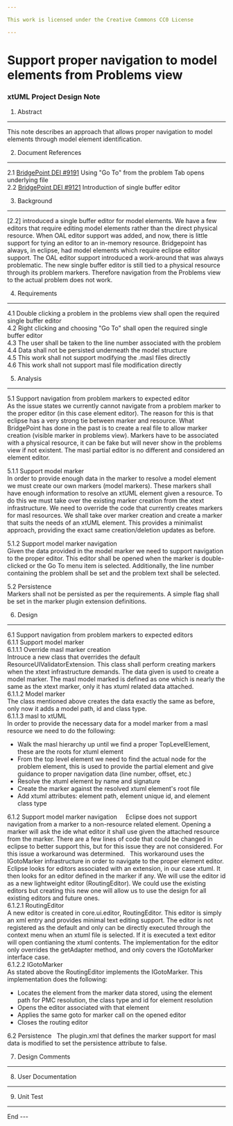 ```yaml
---

This work is licensed under the Creative Commons CC0 License

---
```


# Support proper navigation to model elements from Problems view   
### xtUML Project Design Note

1. Abstract
-----------
This note describes an approach that allows proper navigation to model elements through model element identification.   

2. Document References
----------------------
<a id="2.1"></a>2.1 [BridgePoint DEI #9191](https://support.onefact.net/issues/9191) Using "Go To" from the problem Tab opens underlying file  
<a id="2.2"></a>2.2 [BridgePoint DEI #9121](https://support.onefact.net/issues/9121) Introduction of single buffer editor  

3. Background
-------------
[2.2] introduced a single buffer editor for model elements.  We have a few editors that require editing model elements rather than the direct physical resource.  When OAL editor support was added, and now, there is little support for tying an editor to an in-memory resource.  Bridgepoint has always, in eclipse, had model elements which require eclipse editor support.  The OAL editor support introduced a work-around that was always problematic.  The new single buffer editor is still tied to a physical resource through its problem markers.  Therefore navigation from the Problems view to the actual problem does not work.       

4. Requirements
---------------
4.1 Double clicking a problem in the problems view shall open the required single buffer editor    
4.2 Right clicking and choosing "Go To" shall open the required single buffer editor   
4.3 The user shall be taken to the line number associated with the problem       
4.4 Data shall not be persisted underneath the model structure  
4.5 This work shall not support modifying the .masl files directly   
4.6 This work shall not support masl file modification directly   

5. Analysis
-----------
5.1 Support navigation from problem markers to expected editor   
As the issue states we currently cannot navigate from a problem marker to the proper editor (in this case element editor).  The reason for this is that eclipse has a very strong tie between marker and resource.  What BridgePoint has done in the past is to create a real file to allow marker creation (visible marker in problems view).  Markers have to be associated with a physical resource, it can be fake but will never show in the problems view if not existent.  The masl partial editor is no different and considered an element editor.

5.1.1 Support model marker   
In order to provide enough data in the marker to resolve a model element we must create our own markers (model markers).  These markers shall have enough information to resolve an xtUML element given a resource.  To do this we must take over the existing marker creation from the xtext infrastructure.  We need to override the code that currently creates markers for masl resources.  We shall take over marker creation and create a marker that suits the needs of an xtUML element.  This provides a minimalist approach, providing the exact same creation/deletion updates as before.  

5.1.2 Support model marker navigation   
Given the data provided in the model marker we need to support navigation to the proper editor.  This editor shall be opened when the marker is double-clicked or the Go To menu item is selected.  Additionally, the line number containing the problem shall be set and the problem text shall be selected.

5.2 Persistence   
Markers shall not be persisted as per the requirements.  A simple flag shall be set in the marker plugin extension definitions.   

6. Design
---------
6.1 Support navigation from problem markers to expected editors   
6.1.1 Support model marker   
6.1.1.1 Override masl marker creation   
Introuce a new class that overrides the default ResourceUIValidatorExtension.  This class shall perform creating markers when the xtext infrastructure demands.  The data given is used to create a model marker.  The masl model marked is defined as one which is nearly the same as the xtext marker, only it has xtuml related data attached.   
6.1.1.2 Model marker   
The class mentioned above creates the data exactly the same as before, only now it adds a model path, id and class type.   
6.1.1.3 masl to xtUML   
In order to provide the necessary data for a model marker from a masl resource we need to do the following:   

* Walk the masl hierarchy up until we find a proper TopLevelElement, these are the roots for xtuml element   
* From the top level element we need to find the actual node for the problem element, this is used to provide the partial element and give guidance to proper navigation data (line number, offset, etc.)   
* Resolve the xtuml element by name and signature   
* Create the marker against the resolved xtuml element's root file   
* Add xtuml attributes: element path, element unique id, and element class type   

6.1.2 Support model marker navigation    
Eclipse does not support navigation from a marker to a non-resource related element.  Opening a marker will ask the ide what editor it shall use given the attached resource from the marker.  There are a few lines of code that could be changed in eclipse to better support this, but for this issue they are not considered.  For this issue a workaround was determined.   This workaround uses the IGotoMarker infrastructure in order to navigate to the proper element editor.  Eclipse looks for editors associated with an extension, in our case xtuml.  It then looks for an editor defined in the marker if any.  We will use the editor id as a new lightweight editor (RoutingEditor).  We could use the existing editors but creating this new one will allow us to use the design for all existing editors and future ones.   
6.1.2.1 RoutingEditor   
A new editor is created in core.ui.editor, RoutingEditor.  This editor is simply an xml entry and provides minimal text editing support.  The editor is not registered as the default and only can be directly executed through the context menu when an xtuml file is selected.  If it is executed a text editor will open contianing the xtuml contents.  The implementation for the editor only overrides the getAdapter method, and only covers the IGotoMarker interface case.   
6.1.2.2 IGotoMarker    
As stated above the RoutingEditor implements the IGotoMarker.  This implementation does the following:   

* Locates the element from the marker data stored, using the element path for PMC resolution, the class type and id for element resolution   
* Opens the editor associated with that element   
* Applies the same goto for marker call on the opened editor   
* Closes the routing editor   

6.2 Persistence   
The plugin.xml that defines the marker support for masl data is modified to set the persistence attribute to false.   

7. Design Comments
------------------

8. User Documentation
---------------------

9. Unit Test
------------
<TODO>
End
---

